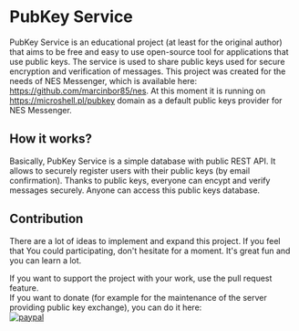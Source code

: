 # PubKey Service
PubKey Service is an educational project (at least for the original author)
that aims to be free and easy to use open-source tool for applications that use public keys.
The service is used to share public keys used for secure encryption and verification of messages.
This project was created for the needs of NES Messenger, which is available here:
<a href="https://github.com/marcinbor85/nes">https://github.com/marcinbor85/nes</a>.
At this moment it is running on https://microshell.pl/pubkey domain as a default public keys provider for NES Messenger.

## How it works?
Basically, PubKey Service is a simple database with public REST API.
It allows to securely register users with their public keys (by email confirmation).
Thanks to public keys, everyone can encypt and verify messages securely.
Anyone can access this public keys database.

## Contribution
There are a lot of ideas to implement and expand this project.
If you feel that You could participating, don't hesitate for a moment.
It's great fun and you can learn a lot.

If you want to support the project with your work, use the pull request feature.\
If you want to donate (for example for the maintenance of the server providing public key exchange), you can do it here:\
[![paypal](https://www.paypalobjects.com/en_US/i/btn/btn_donate_LG.gif)](https://www.paypal.com/donate/?hosted_button_id=ZEAEAXGRVZJR8)